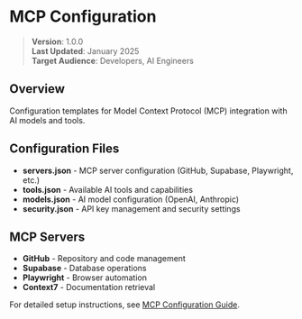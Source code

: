 # MCP Configuration

> **Version**: 1.0.0  
> **Last Updated**: January 2025  
> **Target Audience**: Developers, AI Engineers  

## Overview

Configuration templates for Model Context Protocol (MCP) integration with AI models and tools.

## Configuration Files

- **servers.json** - MCP server configuration (GitHub, Supabase, Playwright, etc.)
- **tools.json** - Available AI tools and capabilities
- **models.json** - AI model configuration (OpenAI, Anthropic)
- **security.json** - API key management and security settings

## MCP Servers

- **GitHub** - Repository and code management
- **Supabase** - Database operations
- **Playwright** - Browser automation
- **Context7** - Documentation retrieval

For detailed setup instructions, see [MCP Configuration Guide](../../configuration/MCP.md).